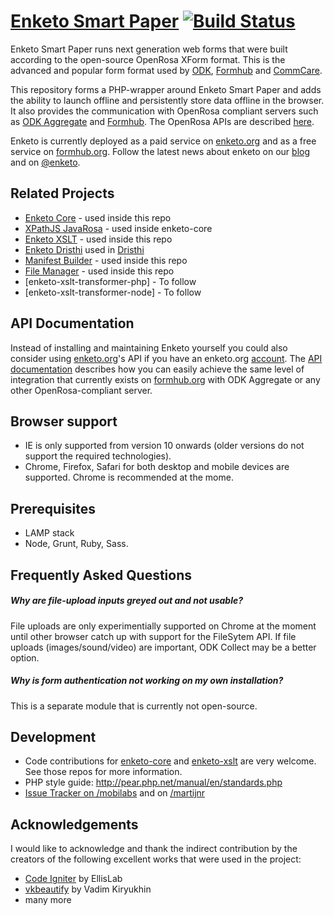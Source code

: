 [Enketo Smart Paper](http://enketo.org) [![Build Status](https://travis-ci.org/MartijnR/enketo.png)](https://travis-ci.org/MartijnR/enketo-core)
======

Enketo Smart Paper runs next generation web forms that were built according to the open-source OpenRosa XForm format. This is the advanced and popular form format used by [ODK](http://opendatakit.org), [Formhub](https://formhub.org) and [CommCare](http://www.commcarehq.org/home/). 

This repository forms a PHP-wrapper around Enketo Smart Paper and adds the ability to launch offline and persistently store data offline in the browser. It also provides the communication with OpenRosa compliant servers such as [ODK Aggregate](http://opendatakit.org/use/aggregate/) and [Formhub](https://formhub.org). The OpenRosa APIs are described [here](https://bitbucket.org/javarosa/javarosa/wiki/OpenRosaAPI).

Enketo is currently deployed as a paid service on [enketo.org](http://enketo.org) and as a free service on [formhub.org](http://formhub.org). Follow the latest news about enketo on our [blog](http://blog.enketo.org) and on [@enketo](https://twitter.com/enketo).

Related Projects
-----------
* [Enketo Core](https://github.com/MartijnR/enketo-core) - used inside this repo
* [XPathJS JavaRosa](https://github.com/MartijnR/xpathjs_javarosa) - used inside enketo-core
* [Enketo XSLT](https://github.com/MartijnR/enketo-xslt) - used inside this repo
* [Enketo Dristhi](https://github.com/MartijnR/enketo-dristhi) used in [Dristhi](https://play.google.com/store/apps/details?id=org.ei.drishti)
* [Manifest Builder](https://github.com/MartijnR/Manifest-Builder) - used inside this repo
* [File Manager](https://github.com/MartijnR/file-manager) - used inside this repo
* [enketo-xslt-transformer-php] - To follow
* [enketo-xslt-transformer-node] - To follow

API Documentation
--------------
Instead of installing and maintaining Enketo yourself you could also consider using [enketo.org](https://enketo.org)'s API if you have an enketo.org [account](https://accounts.enketo.org). The [API documentation](http://apidocs.enketo.org) describes how you can easily achieve the same level of integration that currently exists on [formhub.org](https://formhub.org) with ODK Aggregate or any other OpenRosa-compliant server.

Browser support
---------------
* IE is only supported from version 10 onwards (older versions do not support the required technologies). 
* Chrome, Firefox, Safari for both desktop and mobile devices are supported. Chrome is recommended at the mome.

Prerequisites
-----------
* LAMP stack
* Node, Grunt, Ruby, Sass.

Frequently Asked Questions
---------------------------
##### Why are file-upload inputs greyed out and not usable?
File uploads are only experimentially supported on Chrome at the moment until other browser catch up with support for the FileSytem API. If file uploads (images/sound/video) are important, ODK Collect may be a better option.
##### Why is form authentication not working on my own installation?
This is a separate module that is currently not open-source. 

Development
-----------
* Code contributions for [enketo-core](https://github.com/MartijnR/enketo-core) and [enketo-xslt](https://github.com/MartijnR/enketo-xslt) are very welcome. See those repos for more information. 
* PHP style guide: http://pear.php.net/manual/en/standards.php
* [Issue Tracker on /mobilabs](https://github.com/modilabs/enketo/issues) and on [/martijnr](https://github.com/MartijnR/enketo/issues)

Acknowledgements
----------------
I would like to acknowledge and thank the indirect contribution by the creators of the following excellent works that were used in the project:

* [Code Igniter](http://codeigniter.com) by EllisLab
* [vkbeautify](https://github.com/vkiryukhin/vkBeautify) by Vadim Kiryukhin
* many more